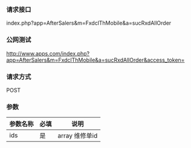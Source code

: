 ### **请求接口**
index.php?app=AfterSalers&m=FxdclThMobile&a=sucRxdAllOrder


### **公网测试**
http://www.apps.com/index.php?app=AfterSalers&m=FxdclThMobile&a=sucRxdAllOrder&access_token=

### **请求方式**
POST

### **参数**
| 参数名称  |必填|     说明      |
|------|-----|------|
|ids|是|array 维修单id|